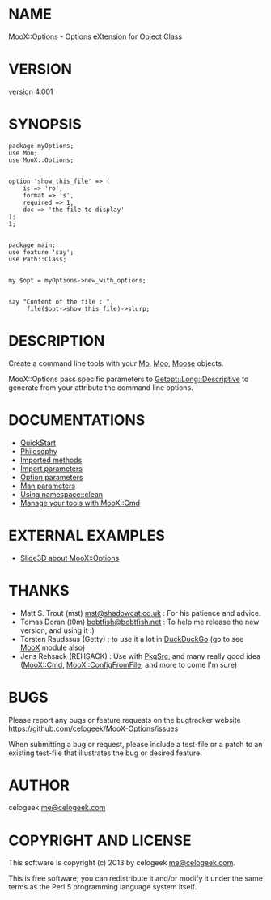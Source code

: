 # NAME

MooX::Options - Options eXtension for Object Class

# VERSION

version 4.001

# SYNOPSIS

    package myOptions;
    use Moo;
    use MooX::Options;
    

    option 'show_this_file' => (
        is => 'ro',
        format => 's',
        required => 1,
        doc => 'the file to display'
    );
    1;
    

    package main;
    use feature 'say';
    use Path::Class;
    

    my $opt = myOptions->new_with_options;
    

    say "Content of the file : ",
         file($opt->show_this_file)->slurp;

# DESCRIPTION

Create a command line tools with your [Mo](http://search.cpan.org/perldoc?Mo), [Moo](http://search.cpan.org/perldoc?Moo), [Moose](http://search.cpan.org/perldoc?Moose) objects.

MooX::Options pass specific parameters to [Getopt::Long::Descriptive](http://search.cpan.org/perldoc?Getopt::Long::Descriptive)
to generate from your attribute the command line options.

# DOCUMENTATIONS

- [QuickStart](http://search.cpan.org/perldoc?MooX::Options::Docs::QuickStart)
- [Philosophy](http://search.cpan.org/perldoc?MooX::Options::Docs::Philosophy)
- [Imported methods](http://search.cpan.org/perldoc?MooX::Options::Docs::ImportedMethods)
- [Import parameters](http://search.cpan.org/perldoc?MooX::Options::Docs::ImportParameters)
- [Option parameters](http://search.cpan.org/perldoc?MooX::Options::Docs::Option)
- [Man parameters](http://search.cpan.org/perldoc?MooX::Options::Docs::Man)
- [Using namespace::clean](http://search.cpan.org/perldoc?MooX::Options::Docs::NamespaceClean)
- [Manage your tools with MooX::Cmd](http://search.cpan.org/perldoc?MooX::Options::Docs::MooXCmd)

# EXTERNAL EXAMPLES

- [Slide3D about MooX::Options](http://perltalks.celogeek.com/slides/2012/08/moox-options-slide3d.html)

# THANKS

- Matt S. Trout (mst) <mst@shadowcat.co.uk> : For his patience and advice.
- Tomas Doran (t0m) <bobtfish@bobtfish.net> : To help me release the new version, and using it :)
- Torsten Raudssus (Getty) : to use it a lot in [DuckDuckGo](http://duckduckgo.com) (go to see [MooX](http://search.cpan.org/perldoc?MooX) module also)
- Jens Rehsack (REHSACK) : Use with [PkgSrc](http://www.pkgsrc.org/), and many really good idea ([MooX::Cmd](http://search.cpan.org/perldoc?MooX::Cmd), [MooX::ConfigFromFile](http://search.cpan.org/perldoc?MooX::ConfigFromFile), and more to come I'm sure)

# BUGS

Please report any bugs or feature requests on the bugtracker website
https://github.com/celogeek/MooX-Options/issues

When submitting a bug or request, please include a test-file or a
patch to an existing test-file that illustrates the bug or desired
feature.

# AUTHOR

celogeek <me@celogeek.com>

# COPYRIGHT AND LICENSE

This software is copyright (c) 2013 by celogeek <me@celogeek.com>.

This is free software; you can redistribute it and/or modify it under
the same terms as the Perl 5 programming language system itself.
